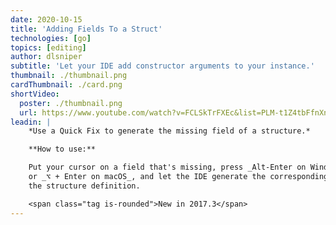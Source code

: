 ```yaml
---
date: 2020-10-15
title: 'Adding Fields To a Struct'
technologies: [go]
topics: [editing]
author: dlsniper
subtitle: 'Let your IDE add constructor arguments to your instance.'
thumbnail: ./thumbnail.png
cardThumbnail: ./card.png
shortVideo:
  poster: ./thumbnail.png
  url: https://www.youtube.com/watch?v=FCLSkTrFXEc&list=PLM-t1Z4tbFfnXnghmtk6WVz10_pivOw25&index=19&t=0s
leadin: |
    *Use a Quick Fix to generate the missing field of a structure.*

    **How to use:**

    Put your cursor on a field that's missing, press _Alt-Enter on Windows/Linux_
    or _⌥ + Enter on macOS_, and let the IDE generate the corresponding field in
    the structure definition.

    <span class="tag is-rounded">New in 2017.3</span>
---
```

